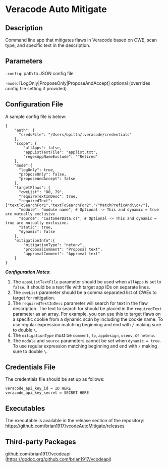 # Veracode Auto Mitigate

## Description
Command line app that mitigates flaws in Veracode based on CWE, scan type, and specific text in the description.

## Parameters
`-config`: path to JSON config file

`-mode`: [LogOnly|ProposeOnly|ProposeAndAccept] optional (overrides config file setting if provided)

## Configuration File
A sample config file is below:
```
{
    "auth": {
      "credsFile": "/Users/bpitta/.veracode/credentials"
    },
    "scope": {
        "allApps": false,
        "appListTextFile": "applist.txt",
        "regexAppNameExclude": "^Retired"
    },
    "mode":{
      "logOnly": true,
      "proposeOnly": false,
      "proposeAndAccept": false
    },
    "targetFlaws": {
      "cweList": "80, 79",
      "requireTextInDesc": true,
      "requiredText":["textToSearchFor1","textToSearchFor2","/^MatchPrefixAnd\\d+/"],
      "module": "module name", # Optional -> This and dynamic = true are mutually exclusive.
      "source": "CustomerData.cs", # Optional -> This and dynamic = true are mutually exclusive.
      "static": true,
      "dynamic": false
    },
    "mitigationInfo":{
        "mitigationType": "netenv",
        "proposalComment": "Proposal text",
        "approvalComment": "Approval text"
    }
}
 ```
 **_Configuration Notes_**:
 1. The `appsListTextFile` parameter should be used when `allApps` is set to `false`. It should be a text file with target app IDs on separate lines.
 2. The `cweList` parameter should be a comma separated list of CWEs to target for mitigation.
 3. The `requiredTextInDesc` parameter will search for text in the flaw description. The text to search for should be placed in the `requiredText` parameter as an array. For example, you can use this to target flaws on a specific cookie from a dynamic scan by including the cookie name. To use regular expression matching beginning and end with `/` making sure to double `\`.
 4. The `mitigationType` must be `comment`, `fp`, `appdesign`, `osenv`, or `netenv`.
 5. The `module` and `source` parameters cannot be set when `dynamic = true`. To use regular expression matching beginning and end with `/` making sure to double `\`.
## Credentials File
The credentials file should be set up as follows:
```
veracode_api_key_id = ID HERE
veracode_api_key_secret = SECRET HERE
```

## Executables
The executable is available in the release section of the repository: https://github.com/brian1917/vcodeAutoMitigate/releases

## Third-party Packages
github.com/brian1917/vcodeapi (https://godoc.org/github.com/brian1917/vcodeapi)
